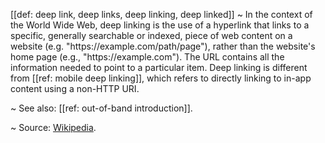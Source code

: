 [[def: deep link, deep links, deep linking, deep linked]]
~ In the context of the World Wide Web, deep linking is the use of a hyperlink that links to a specific, generally searchable or indexed, piece of web content on a website (e.g. "https\://example.com/path/page"), rather than the website's home page (e.g., "https\://example.com"). The URL contains all the information needed to point to a particular item. Deep linking is different from [[ref: mobile deep linking]], which refers to directly linking to in-app content using a non-HTTP URI.

~ See also: [[ref: out-of-band introduction]].

~ Source: [Wikipedia](https://en.wikipedia.org/wiki/Deep_linking).


